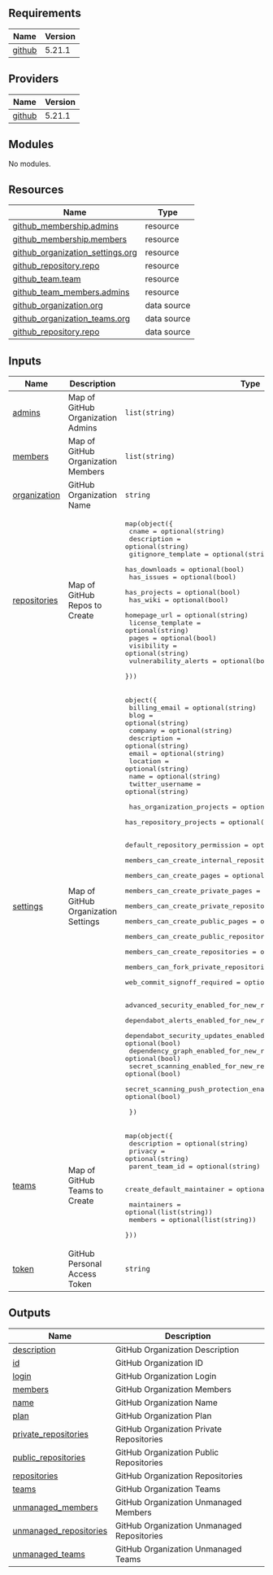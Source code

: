 <!-- BEGIN_TF_DOCS -->
## Requirements

| Name | Version |
|------|---------|
| <a name="requirement_github"></a> [github](#requirement\_github) | 5.21.1 |

## Providers

| Name | Version |
|------|---------|
| <a name="provider_github"></a> [github](#provider\_github) | 5.21.1 |

## Modules

No modules.

## Resources

| Name | Type |
|------|------|
| [github_membership.admins](https://registry.terraform.io/providers/integrations/github/5.21.1/docs/resources/membership) | resource |
| [github_membership.members](https://registry.terraform.io/providers/integrations/github/5.21.1/docs/resources/membership) | resource |
| [github_organization_settings.org](https://registry.terraform.io/providers/integrations/github/5.21.1/docs/resources/organization_settings) | resource |
| [github_repository.repo](https://registry.terraform.io/providers/integrations/github/5.21.1/docs/resources/repository) | resource |
| [github_team.team](https://registry.terraform.io/providers/integrations/github/5.21.1/docs/resources/team) | resource |
| [github_team_members.admins](https://registry.terraform.io/providers/integrations/github/5.21.1/docs/resources/team_members) | resource |
| [github_organization.org](https://registry.terraform.io/providers/integrations/github/5.21.1/docs/data-sources/organization) | data source |
| [github_organization_teams.org](https://registry.terraform.io/providers/integrations/github/5.21.1/docs/data-sources/organization_teams) | data source |
| [github_repository.repo](https://registry.terraform.io/providers/integrations/github/5.21.1/docs/data-sources/repository) | data source |

## Inputs

| Name | Description | Type | Default | Required |
|------|-------------|------|---------|:--------:|
| <a name="input_admins"></a> [admins](#input\_admins) | Map of GitHub Organization Admins | `list(string)` | `[]` | no |
| <a name="input_members"></a> [members](#input\_members) | Map of GitHub Organization Members | `list(string)` | `[]` | no |
| <a name="input_organization"></a> [organization](#input\_organization) | GitHub Organization Name | `string` | n/a | yes |
| <a name="input_repositories"></a> [repositories](#input\_repositories) | Map of GitHub Repos to Create | <pre>map(object({<br>    cname                = optional(string)<br>    description          = optional(string)<br>    gitignore_template   = optional(string)<br>    has_downloads        = optional(bool)<br>    has_issues           = optional(bool)<br>    has_projects         = optional(bool)<br>    has_wiki             = optional(bool)<br>    homepage_url         = optional(string)<br>    license_template     = optional(string)<br>    pages                = optional(bool)<br>    visibility           = optional(string)<br>    vulnerability_alerts = optional(bool)<br>  }))</pre> | `{}` | no |
| <a name="input_settings"></a> [settings](#input\_settings) | Map of GitHub Organization Settings | <pre>object({<br>    billing_email    = optional(string)<br>    blog             = optional(string)<br>    company          = optional(string)<br>    description      = optional(string)<br>    email            = optional(string)<br>    location         = optional(string)<br>    name             = optional(string)<br>    twitter_username = optional(string)<br><br>    has_organization_projects = optional(bool)<br>    has_repository_projects   = optional(bool)<br><br>    default_repository_permission            = optional(string)<br>    members_can_create_internal_repositories = optional(bool)<br>    members_can_create_pages                 = optional(bool)<br>    members_can_create_private_pages         = optional(bool)<br>    members_can_create_private_repositories  = optional(bool)<br>    members_can_create_public_pages          = optional(bool)<br>    members_can_create_public_repositories   = optional(bool)<br>    members_can_create_repositories          = optional(bool)<br>    members_can_fork_private_repositories    = optional(bool)<br>    web_commit_signoff_required              = optional(bool)<br><br>    advanced_security_enabled_for_new_repositories               = optional(bool)<br>    dependabot_alerts_enabled_for_new_repositories               = optional(bool)<br>    dependabot_security_updates_enabled_for_new_repositories     = optional(bool)<br>    dependency_graph_enabled_for_new_repositories                = optional(bool)<br>    secret_scanning_enabled_for_new_repositories                 = optional(bool)<br>    secret_scanning_push_protection_enabled_for_new_repositories = optional(bool)<br><br>  })</pre> | `null` | no |
| <a name="input_teams"></a> [teams](#input\_teams) | Map of GitHub Teams to Create | <pre>map(object({<br>    description    = optional(string)<br>    privacy        = optional(string)<br>    parent_team_id = optional(string)<br><br>    create_default_maintainer = optional(bool)<br><br>    maintainers = optional(list(string))<br>    members     = optional(list(string))<br>  }))</pre> | `{}` | no |
| <a name="input_token"></a> [token](#input\_token) | GitHub Personal Access Token | `string` | n/a | yes |

## Outputs

| Name | Description |
|------|-------------|
| <a name="output_description"></a> [description](#output\_description) | GitHub Organization Description |
| <a name="output_id"></a> [id](#output\_id) | GitHub Organization ID |
| <a name="output_login"></a> [login](#output\_login) | GitHub Organization Login |
| <a name="output_members"></a> [members](#output\_members) | GitHub Organization Members |
| <a name="output_name"></a> [name](#output\_name) | GitHub Organization Name |
| <a name="output_plan"></a> [plan](#output\_plan) | GitHub Organization Plan |
| <a name="output_private_repositories"></a> [private\_repositories](#output\_private\_repositories) | GitHub Organization Private Repositories |
| <a name="output_public_repositories"></a> [public\_repositories](#output\_public\_repositories) | GitHub Organization Public Repositories |
| <a name="output_repositories"></a> [repositories](#output\_repositories) | GitHub Organization Repositories |
| <a name="output_teams"></a> [teams](#output\_teams) | GitHub Organization Teams |
| <a name="output_unmanaged_members"></a> [unmanaged\_members](#output\_unmanaged\_members) | GitHub Organization Unmanaged Members |
| <a name="output_unmanaged_repositories"></a> [unmanaged\_repositories](#output\_unmanaged\_repositories) | GitHub Organization Unmanaged Repositories |
| <a name="output_unmanaged_teams"></a> [unmanaged\_teams](#output\_unmanaged\_teams) | GitHub Organization Unmanaged Teams |
<!-- END_TF_DOCS -->
